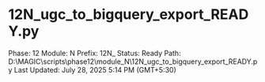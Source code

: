 # 12N_ugc_to_bigquery_export_READY.py

Phase: 12
Module: N
Prefix: 12N_
Status: Ready
Path: D:\MAGIC\scripts\phase12\module_N\12N_ugc_to_bigquery_export_READY.py
Last Updated: July 28, 2025 5:14 PM (GMT+5:30)